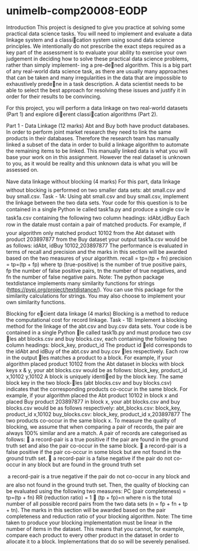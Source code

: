 # unimelb-comp20008-EODP
Introduction
This project is designed to give you practice at solving some practical data science tasks. You
will need to implement and evaluate a data linkage system and a classication system using
sound data science principles. We intentionally do not prescribe the exact steps required as
a key part of the assessment is to evaluate your ability to exercise your own judgement in
deciding how to solve these practical data science problems, rather than simply implement-
ing a pre-dened algorithm. This is a big part of any real-world data science task, as there
are usually many approaches that can be taken and many irregularities in the data that are
impossible to exhaustively predene in a task description. A data scientist needs to be able
to select the best approach for resolving these issues and justify it in order for their results
to be convincing.

For this project, you will perform a data linkage on two real-world datasets (Part 1) and
explore dierent classication algorithms (Part 2).

Part 1 - Data Linkage (12 marks)
Abt and Buy both have product databases. In order to perform joint market research they
need to link the same products in their databases. Therefore the research team has manually
linked a subset of the data in order to build a linkage algorithm to automate the remaining
items to be linked. This manually linked data is what you will base your work on in this
assignment. However the real dataset is unknown to you, as it would be reality and this
unknown data is what you will be assessed on.

Nave data linkage without blocking (4 marks)
For this part, data linkage without blocking is performed on two smaller data sets:
abt small.csv and buy small.csv.
Task - 1A: Using abt small.csv and buy small.csv, implement the linkage between the
two data sets.
Your code for this question is to be contained in a single Python le called task1a.py and
produce a single csv le task1a.csv containing the following two column headings:
idAbt,idBuy
Each row in the datale must contain a pair of matched products. For example, if your
algorithm only matched product 10102 from the Abt dataset with product
203897877 from the Buy dataset your output task1a.csv would be as follows:
idAbt, idBuy
10102,203897877
The performance is evaluated in terms of recall and precision and the marks in this section
will be awarded based on the two measures of your algorithm.
recall = tp=(tp + fn)
precision = tp=(tp + fp)
where tp (true-positive) is the number of true positive pairs, fp the number of false positive
pairs, tn the number of true negatives, and fn the number of false negative pairs.
Note: The python package textdistance implements many similarity functions for strings
(https://pypi.org/project/textdistance/). You can use this package for the similarity
calculations for strings. You may also choose to implement your own similarity functions.

Blocking for ecient data linkage (4 marks)
Blocking is a method to reduce the computational cost for record linkage.
Task - 1B: Implement a blocking method for the linkage of the abt.csv and buy.csv data
sets.
Your code is be contained in a single Python le called task1b.py and must produce two
csv les abt blocks.csv and buy blocks.csv, each containing the following two column
headings:
block_key, product_id
The product id eld corresponds to the idAbt and idBuy of the abt.csv and buy.csv les
respectively. Each row in the output les matches a product to a block. For example, if your
algorithm placed product 10102 from the Abt dataset in blocks with block keys x & y, your
abt blocks.csv would be as follows:
block_key, product_id
x,10102
y,10102
A block is uniquely identied by the block key. The same block key in the two block-les
(abt blocks.csv and buy blocks.csv) indicates that the corresponding products co-occur
in the same block.
For example, if your algorithm placed the Abt product 10102 in block x and placed Buy
product 203897877 in block x, your abt blocks.csv and buy blocks.csv would be as follows
respectively:
abt_blocks.csv:
block_key, product_id
x,10102
buy_blocks.csv:
block_key, product_id
x,203897877
The two products co-occur in the same block x.
To measure the quality of blocking, we assume that when comparing a pair of records, the
pair are always 100% similar and are a match. A pair of records are categorised as follows:
 a record-pair is a true positive if the pair are found in the ground truth set and also the
pair co-occur in the same block.
 a record-pair is a false positive if the pair co-occur in some block but are not found in
the ground truth set.
 a record-pair is a false negative if the pair do not co-occur in any block but are found
in the ground truth set

 a record-pair is a true negative if the pair do not co-occur in any block and are also not
found in the ground truth set.
Then, the quality of blocking can be evaluated using the following two measures:
PC (pair completeness) = tp=(tp + fn)
RR (reduction ratio) = 1 􀀀 (tp + fp)=n
where n is the total number of all possible record pairs from the two data sets
(n = fp + fn + tp + tn).
The marks in this section will be awarded based on the pair completeness and reduction ratio
of your blocking algorithm.
Note: The time taken to produce your blocking implementation must be linear in the number
of items in the dataset. This means that you cannot, for example, compare each product to
every other product in the dataset in order to allocate it to a block. Implementations that
do so will be severely penalised.
